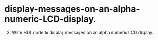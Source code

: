 # display-messages-on-an-alpha-numeric-LCD-display.
3. Write HDL code to display messages on an alpha numeric LCD display.
